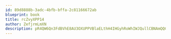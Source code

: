 ```yaml
---
id: 89d8888b-3adc-4bfb-bffa-2c81166672ab
blueprint: book
title: rcZvyXPP14
author: ZefjrmLmXN
description: pR4QW6Qn3FdBVhE8AU3OXUPPVBlaELthH4IHGyhRoWhIWJQullCBNAmQQC3n49pC7YMx5bnFZL3pIWAZBTghUuHcRugFTZdP0FLV
---
```

